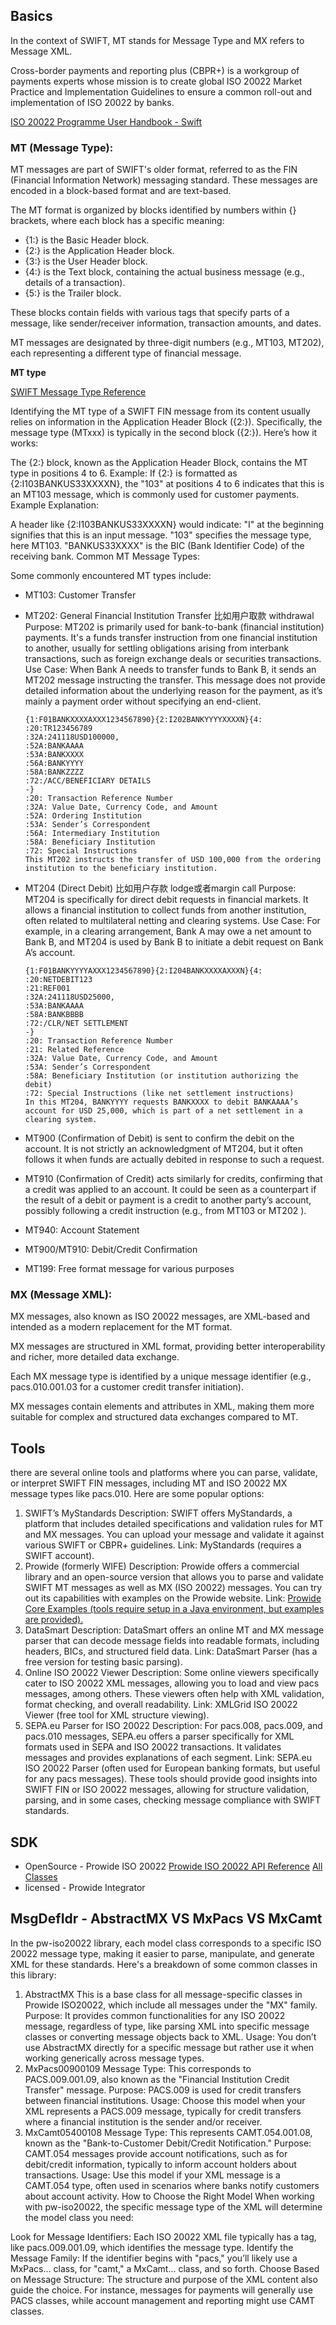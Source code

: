 ## Basics

In the context of SWIFT, MT stands for Message Type and MX refers to Message XML.

Cross-border payments and reporting plus (CBPR+) is a workgroup of payments experts whose mission is to create global ISO 20022 Market Practice and Implementation Guidelines to ensure a common roll-out and implementation of ISO 20022 by banks.

[ISO 20022 Programme User Handbook - Swift](https://verificationswift.com/swift-resource/252039/swift_iso-20022_programme_uhb_sr2023_final_edition.pdf#/)

### MT (Message Type):

MT messages are part of SWIFT's older format, referred to as the FIN (Financial Information Network) messaging standard. These messages are encoded in a block-based format and are text-based.

The MT format is organized by blocks identified by numbers within {} brackets, where each block has a specific meaning:

+ {1:} is the Basic Header block.
+ {2:} is the Application Header block.
+ {3:} is the User Header block.
+ {4:} is the Text block, containing the actual business message (e.g., details of a transaction).
+ {5:} is the Trailer block.

These blocks contain fields with various tags that specify parts of a message, like sender/receiver information, transaction amounts, and dates.

MT messages are designated by three-digit numbers (e.g., MT103, MT202), each representing a different type of financial message.

**MT type**

[SWIFT Message Type Reference](https://docs.oracle.com/cd/E19509-01/820-7113/6nid5dl2r/index.html)

Identifying the MT type of a SWIFT FIN message from its content usually relies on information in the Application Header Block ({2:}). Specifically, the message type (MTxxx) is typically in the second block ({2:}). Here’s how it works:

The {2:} block, known as the Application Header Block, contains the MT type in positions 4 to 6.
Example: If {2:} is formatted as {2:I103BANKUS33XXXXN}, the "103" at positions 4 to 6 indicates that this is an MT103 message, which is commonly used for customer payments.
Example Explanation:

A header like {2:I103BANKUS33XXXXN} would indicate:
"I" at the beginning signifies that this is an input message.
"103" specifies the message type, here MT103.
"BANKUS33XXXX" is the BIC (Bank Identifier Code) of the receiving bank.
Common MT Message Types:

Some commonly encountered MT types include:
+ MT103: Customer Transfer
+ MT202: General Financial Institution Transfer 比如用户取款 withdrawal
    Purpose: MT202 is primarily used for bank-to-bank (financial institution) payments. It's a funds transfer instruction from one financial institution to another, usually for settling obligations arising from interbank transactions, such as foreign exchange deals or securities transactions.
    Use Case: When Bank A needs to transfer funds to Bank B, it sends an MT202 message instructing the transfer. This message does not provide detailed information about the underlying reason for the payment, as it’s mainly a payment order without specifying an end-client. 
    ```
    {1:F01BANKXXXXAXXX1234567890}{2:I202BANKYYYYXXXXN}{4:
    :20:TR123456789
    :32A:241118USD100000,
    :52A:BANKAAAA
    :53A:BANKXXXX
    :56A:BANKYYYY
    :58A:BANKZZZZ
    :72:/ACC/BENEFICIARY DETAILS
    -}
    :20: Transaction Reference Number
    :32A: Value Date, Currency Code, and Amount
    :52A: Ordering Institution
    :53A: Sender’s Correspondent
    :56A: Intermediary Institution
    :58A: Beneficiary Institution
    :72: Special Instructions
    This MT202 instructs the transfer of USD 100,000 from the ordering institution to the beneficiary institution.
    ```
+ MT204 (Direct Debit) 比如用户存款 lodge或者margin call
    Purpose: MT204 is specifically for direct debit requests in financial markets. It allows a financial institution to collect funds from another institution, often related to multilateral netting and clearing systems.
    Use Case: For example, in a clearing arrangement, Bank A may owe a net amount to Bank B, and MT204 is used by Bank B to initiate a debit request on Bank A’s account.
    ```
    {1:F01BANKYYYYAXXX1234567890}{2:I204BANKXXXXAXXXN}{4:
    :20:NETDEBIT123
    :21:REF001
    :32A:241118USD25000,
    :53A:BANKAAAA
    :58A:BANKBBBB
    :72:/CLR/NET SETTLEMENT
    -}
    :20: Transaction Reference Number
    :21: Related Reference
    :32A: Value Date, Currency Code, and Amount
    :53A: Sender’s Correspondent
    :58A: Beneficiary Institution (or institution authorizing the debit)
    :72: Special Instructions (like net settlement instructions)
    In this MT204, BANKYYYY requests BANKXXXX to debit BANKAAAA’s account for USD 25,000, which is part of a net settlement in a clearing system.
    ```
+ MT900 (Confirmation of Debit) 
    is sent to confirm the debit on the account. It is not strictly an acknowledgment of MT204, but it often follows it when funds are actually debited in response to such a request.

+ MT910 (Confirmation of Credit) 
    acts similarly for credits, confirming that a credit was applied to an account. It  could be seen as a counterpart if the result of a debit or payment is a credit to another party’s account, possibly following a credit instruction (e.g., from MT103 or MT202 ).

+ MT940: Account Statement
+ MT900/MT910: Debit/Credit Confirmation
+ MT199: Free format message for various purposes

### MX (Message XML):

MX messages, also known as ISO 20022 messages, are XML-based and intended as a modern replacement for the MT format.

MX messages are structured in XML format, providing better interoperability and richer, more detailed data exchange.

Each MX message type is identified by a unique message identifier (e.g., pacs.010.001.03 for a customer credit transfer initiation).

MX messages contain elements and attributes in XML, making them more suitable for complex and structured data exchanges compared to MT.



## Tools
there are several online tools and platforms where you can parse, validate, or interpret SWIFT FIN messages, including MT and ISO 20022 MX message types like pacs.010. Here are some popular options:

1. SWIFT’s MyStandards
Description: SWIFT offers MyStandards, a platform that includes detailed specifications and validation rules for MT and MX messages. You can upload your message and validate it against various SWIFT or CBPR+ guidelines.
Link: MyStandards (requires a SWIFT account).
2. Prowide (formerly WIFE)
Description: Prowide offers a commercial library and an open-source version that allows you to parse and validate SWIFT MT messages as well as MX (ISO 20022) messages. You can try out its capabilities with examples on the Prowide website.
Link: [Prowide Core Examples (tools require setup in a Java environment, but examples are provided).]()
3. DataSmart
Description: DataSmart offers an online MT and MX message parser that can decode message fields into readable formats, including headers, BICs, and structured field data.
Link: DataSmart Parser (has a free version for testing basic parsing).
4. Online ISO 20022 Viewer
Description: Some online viewers specifically cater to ISO 20022 XML messages, allowing you to load and view pacs messages, among others. These viewers often help with XML validation, format checking, and overall readability.
Link: XMLGrid ISO 20022 Viewer (free tool for XML structure viewing).
5. SEPA.eu Parser for ISO 20022
Description: For pacs.008, pacs.009, and pacs.010 messages, SEPA.eu offers a parser specifically for XML formats used in SEPA and ISO 20022 transactions. It validates messages and provides explanations of each segment.
Link: SEPA.eu ISO 20022 Parser (often used for European banking formats, but useful for any pacs messages).
These tools should provide good insights into SWIFT FIN or ISO 20022 messages, allowing for structure validation, parsing, and in some cases, checking message compliance with SWIFT standards.

## SDK
+ OpenSource - Prowide ISO 20022
    [Prowide ISO 20022 API Reference](https://www.javadoc.io/doc/com.prowidesoftware/pw-iso20022/latest/index.html)
    [All Classes](https://javadoc.io/static/com.prowidesoftware/pw-iso20022/SRU2024-10.2.3/allclasses-index.html#/)
+ licensed  - Prowide Integrator

## MsgDefIdr - AbstractMX VS MxPacs VS MxCamt
In the pw-iso20022 library, each model class corresponds to a specific ISO 20022 message type, making it easier to parse, manipulate, and generate XML for these standards. Here's a breakdown of some common classes in this library:

1. AbstractMX
This is a base class for all message-specific classes in Prowide ISO20022, which include all messages under the "MX" family.
Purpose: It provides common functionalities for any ISO 20022 message, regardless of type, like parsing XML into specific message classes or converting message objects back to XML.
Usage: You don’t use AbstractMX directly for a specific message but rather use it when working generically across message types.
2. MxPacs00900109
Message Type: This corresponds to PACS.009.001.09, also known as the "Financial Institution Credit Transfer" message.
Purpose: PACS.009 is used for credit transfers between financial institutions.
Usage: Choose this model when your XML represents a PACS.009 message, typically for credit transfers where a financial institution is the sender and/or receiver.
3. MxCamt05400108
Message Type: This represents CAMT.054.001.08, known as the "Bank-to-Customer Debit/Credit Notification."
Purpose: CAMT.054 messages provide account notifications, such as for debit/credit information, typically to inform account holders about transactions.
Usage: Use this model if your XML message is a CAMT.054 type, often used in scenarios where banks notify customers about account activity.
How to Choose the Right Model
When working with pw-iso20022, the specific message type of the XML will determine the model class you need:

Look for Message Identifiers: Each ISO 20022 XML file typically has a <MsgDefIdr> tag, like <MsgDefIdr>pacs.009.001.09</MsgDefIdr>, which identifies the message type.
Identify the Message Family: If the identifier begins with "pacs," you’ll likely use a MxPacs... class, for "camt," a MxCamt... class, and so forth.
Choose Based on Message Structure: The structure and purpose of the XML content also guide the choice. For instance, messages for payments will generally use PACS classes, while account management and reporting might use CAMT classes.